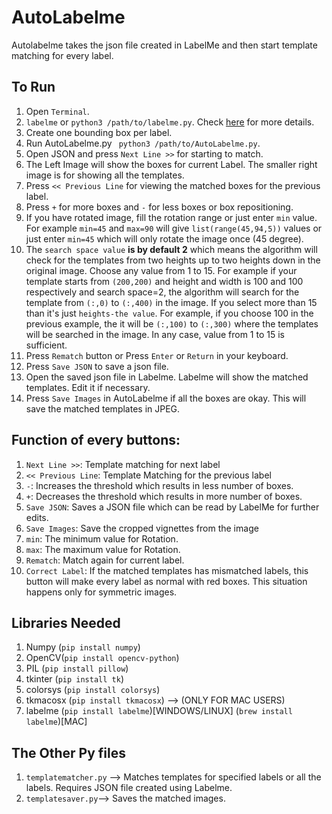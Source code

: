 # AutoLabelme

Autolabelme takes the json file created in LabelMe and then start template matching for every label.

## To Run
1. Open `Terminal`.
2. `labelme` or `python3 /path/to/labelme.py`. Check [here](https://github.com/wkentaro/labelme) for more details.
3. Create one bounding box per label.
4. Run AutoLabelme.py ` python3 /path/to/AutoLabelme.py`.
5. Open JSON and press `Next Line >>` for starting to match.
6. The Left Image will show the boxes for current Label. The smaller right image is for showing all the templates.
7. Press `<< Previous Line` for viewing the matched boxes for the previous label.
8. Press `+` for more boxes and `-` for less boxes or box repositioning.
9. If you have rotated image, fill the rotation range or just enter `min` value. For example `min=45` and `max=90` will give `list(range(45,94,5))` values or just enter `min=45` which will only rotate the image once (45 degree).
10. The `search space value` **is by default 2** which means the algorithm will check for the templates from two heights up to two heights down in the original image. Choose any value from 1 to 15. For example if your template starts from `(200,200)` and height and width is 100 and 100 respectively and search space=2, the algorithm will search for the template from `(:,0)` to `(:,400)` in the image. If you select more than 15 than it's just `heights-the value`. For example, if you choose 100 in the previous example, the it will be `(:,100)` to `(:,300)` where the templates will be searched in the image. In any case, value from 1 to 15 is sufficient.
11. Press `Rematch` button or Press `Enter` or `Return` in your keyboard.
12. Press  `Save JSON` to save a json file.
13. Open the saved json file in Labelme. Labelme will show the matched templates. Edit it if necessary.
14. Press `Save Images` in AutoLabelme if all the boxes are okay. This will save the matched templates in JPEG.


## Function of every buttons:
1. `Next Line >>`: Template matching for next label
2. `<< Previous Line`: Template Matching for the previous label
3. `-`: Increases the threshold which results in less number of boxes.
4. `+`: Decreases the threshold which results in more number of boxes.
5. `Save JSON`: Saves a JSON file which can be read by LabelMe for further edits.
6. `Save Images`: Save the cropped vignettes from the image
7. `min`: The minimum value for Rotation.
8. `max`: The maximum value for Rotation.
9. `Rematch`: Match again for current label.
10. `Correct Label`: If the matched templates has mismatched labels, this button will make every label as normal with red boxes. This situation happens only for symmetric images.

## Libraries Needed

1. Numpy (`pip install numpy`)
2. OpenCV(`pip install opencv-python`)
3. PIL (`pip install pillow`)
4. tkinter (`pip install tk`)
5. colorsys (`pip install colorsys`)
6. tkmacosx (`pip install tkmacosx`) --> (ONLY FOR MAC USERS)
7. labelme (`pip install labelme`)[WINDOWS/LINUX] (`brew install labelme`)[MAC]

## The Other Py files
1. `templatematcher.py` --> Matches templates for specified labels or all the labels. Requires JSON file created using Labelme.
2. `templatesaver.py`--> Saves the matched images.
